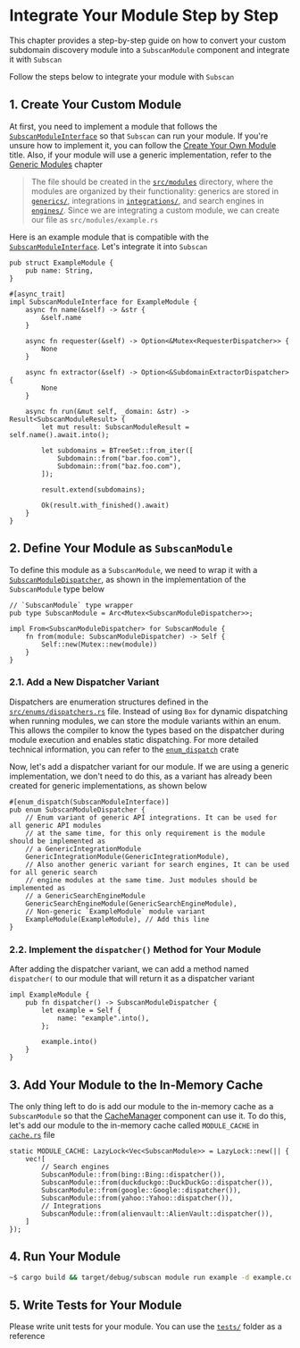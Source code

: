 # Integrate Your Module Step by Step

This chapter provides a step-by-step guide on how to convert your custom subdomain discovery module into a `SubscanModule` component and integrate it with `Subscan`

Follow the steps below to integrate your module with `Subscan`

## 1. Create Your Custom Module

At first, you need to implement a module that follows the [`SubscanModuleInterface`](https://docs.rs/subscan/latest/subscan/interfaces/module/trait.SubscanModuleInterface.html) so that `Subscan` can run your module. If you're unsure how to implement it, you can follow the [Create Your Own Module](components/module.md#create-your-own-module) title. Also, if your module will use a generic implementation, refer to the [Generic Modules](generics/index.html) chapter

> The file should be created in the [`src/modules`](https://github.com/eredotpkfr/subscan/tree/main/src/modules) directory, where the modules are organized by their functionality: generics are stored in [`generics/`](https://github.com/eredotpkfr/subscan/tree/main/src/modules/generics), integrations in [`integrations/`](https://github.com/eredotpkfr/subscan/tree/main/src/modules/integrations), and search engines in [`engines/`](https://github.com/eredotpkfr/subscan/tree/main/src/modules/engines). Since we are integrating a custom module, we can create our file as `src/modules/example.rs`

Here is an example module that is compatible with the [`SubscanModuleInterface`](https://docs.rs/subscan/latest/subscan/interfaces/module/trait.SubscanModuleInterface.html). Let's integrate it into `Subscan`

```rust,ignore
pub struct ExampleModule {
    pub name: String,
}

#[async_trait]
impl SubscanModuleInterface for ExampleModule {
    async fn name(&self) -> &str {
        &self.name
    }

    async fn requester(&self) -> Option<&Mutex<RequesterDispatcher>> {
        None
    }

    async fn extractor(&self) -> Option<&SubdomainExtractorDispatcher> {
        None
    }

    async fn run(&mut self, _domain: &str) -> Result<SubscanModuleResult> {
        let mut result: SubscanModuleResult = self.name().await.into();

        let subdomains = BTreeSet::from_iter([
            Subdomain::from("bar.foo.com"),
            Subdomain::from("baz.foo.com"),
        ]);

        result.extend(subdomains);

        Ok(result.with_finished().await)
    }
}
```

## 2. Define Your Module as `SubscanModule`

To define this module as a `SubscanModule`, we need to wrap it with a [`SubscanModuleDispatcher`](https://docs.rs/subscan/latest/subscan/enums/dispatchers/enum.SubscanModuleDispatcher.html), as shown in the implementation of the `SubscanModule` type below

```rust,ignore
// `SubscanModule` type wrapper
pub type SubscanModule = Arc<Mutex<SubscanModuleDispatcher>>;

impl From<SubscanModuleDispatcher> for SubscanModule {
    fn from(module: SubscanModuleDispatcher) -> Self {
        Self::new(Mutex::new(module))
    }
}
```

### 2.1. Add a New Dispatcher Variant

Dispatchers are enumeration structures defined in the [`src/enums/dispatchers.rs`](https://docs.rs/subscan/latest/subscan/enums/dispatchers/index.html) file. Instead of using `Box` for dynamic dispatching when running modules, we can store the module variants within an enum. This allows the compiler to know the types based on the dispatcher during module execution and enables static dispatching. For more detailed technical information, you can refer to the [`enum_dispatch`](https://gitlab.com/antonok/enum_dispatch) crate

Now, let's add a dispatcher variant for our module. If we are using a generic implementation, we don't need to do this, as a variant has already been created for generic implementations, as shown below

```rust,ignore
#[enum_dispatch(SubscanModuleInterface)]
pub enum SubscanModuleDispatcher {
    // Enum variant of generic API integrations. It can be used for all generic API modules
    // at the same time, for this only requirement is the module should be implemented as
    // a GenericIntegrationModule
    GenericIntegrationModule(GenericIntegrationModule),
    // Also another generic variant for search engines, It can be used for all generic search
    // engine modules at the same time. Just modules should be implemented as
    // a GenericSearchEngineModule
    GenericSearchEngineModule(GenericSearchEngineModule),
    // Non-generic `ExampleModule` module variant
    ExampleModule(ExampleModule), // Add this line
}
```

### 2.2. Implement the `dispatcher()` Method for Your Module

After adding the dispatcher variant, we can add a method named `dispatcher(` to our module that will return it as a dispatcher variant

```rust,ignore
impl ExampleModule {
    pub fn dispatcher() -> SubscanModuleDispatcher {
        let example = Self {
            name: "example".into(),
        };

        example.into()
    }
}
```

## 3. Add Your Module to the In-Memory Cache

The only thing left to do is add our module to the in-memory cache as a `SubscanModule` so that the [CacheManager](https://docs.rs/subscan/latest/subscan/cache/struct.CacheManager.html) component can use it. To do this, let's add our module to the in-memory cache called `MODULE_CACHE` in [`cache.rs`](https://docs.rs/subscan/latest/subscan/cache/index.html) file

```rust,ignore
static MODULE_CACHE: LazyLock<Vec<SubscanModule>> = LazyLock::new(|| {
    vec![
        // Search engines
        SubscanModule::from(bing::Bing::dispatcher()),
        SubscanModule::from(duckduckgo::DuckDuckGo::dispatcher()),
        SubscanModule::from(google::Google::dispatcher()),
        SubscanModule::from(yahoo::Yahoo::dispatcher()),
        // Integrations
        SubscanModule::from(alienvault::AlienVault::dispatcher()),
    ]
});
```

## 4. Run Your Module

```bash
~$ cargo build && target/debug/subscan module run example -d example.com
```

## 5. Write Tests for Your Module

Please write unit tests for your module. You can use the [`tests/`](https://github.com/eredotpkfr/subscan/tree/main/tests) folder as a reference
